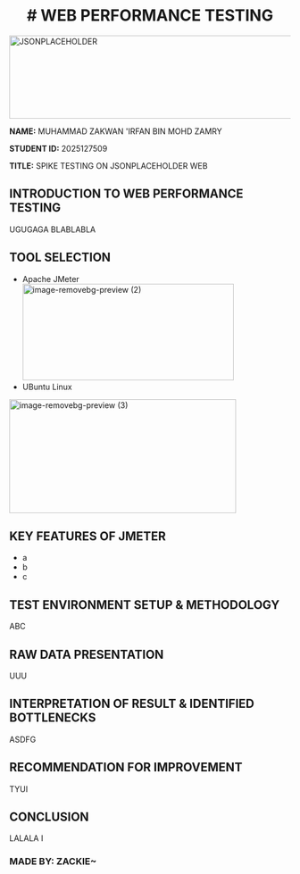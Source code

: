 <h1 align="center"># WEB PERFORMANCE TESTING</h1>
<img width="1024" height="149" alt="JSONPLACEHOLDER" src="https://github.com/user-attachments/assets/f42984a7-add7-40bd-8c8b-166d9220fc0d" />

**NAME:** MUHAMMAD ZAKWAN 'IRFAN BIN MOHD ZAMRY  

**STUDENT ID:** 2025127509 

**TITLE:** SPIKE TESTING ON JSONPLACEHOLDER WEB
##

## INTRODUCTION TO WEB PERFORMANCE TESTING
UGUGAGA BLABLABLA

## TOOL SELECTION
- Apache JMeter <br>
<img width="378" height="173" alt="image-removebg-preview (2)" src="https://github.com/user-attachments/assets/acd5f43f-02a9-4d83-a8a4-c3ef369ce28d" /> <br>
- UBuntu Linux             
<img width="406" height="204" alt="image-removebg-preview (3)" src="https://github.com/user-attachments/assets/1a615dc2-72fa-4aca-8559-a494f9f7357a" />


## KEY FEATURES OF JMETER
- a
- b
- c

## TEST ENVIRONMENT SETUP & METHODOLOGY  
ABC

## RAW DATA PRESENTATION
UUU

## INTERPRETATION OF RESULT & IDENTIFIED BOTTLENECKS
ASDFG

## RECOMMENDATION FOR IMPROVEMENT
TYUI

## CONCLUSION
LALALA
I

### MADE BY: ZACKIE~
